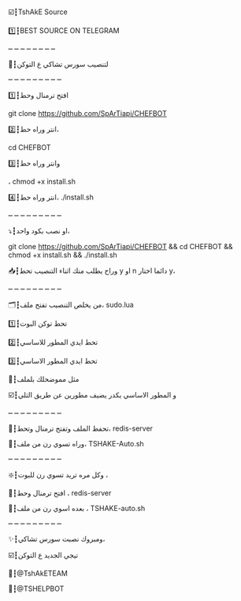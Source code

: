 ☑️┇TshAkE Source 

1️⃣┇BEST SOURCE ON TELEGRAM

 ┉ ┉ ┉ ┉ ┉ ┉ ┉ ┉
 
🔽┇لتنصيب سورس تشاكي ع التوكن 

┉ ┉ ┉ ┉ ┉ ┉ ┉ ┉ ┉ 

1️⃣┇افتح ترمنال وحط

git clone https://github.com/SpArTiapi/CHEFBOT

2️⃣┇انتر وراه حط،

cd CHEFBOT 

3️⃣┇وانتر وراه حط

، chmod +x install.sh 

4️⃣┇انتر وراه حط، ./install.sh

┉ ┉ ┉ ┉ ┉ ┉ ┉ ┉ ┉

⤵️┇او نصب بكود واحد،

git clone https://github.com/SpArTiapi/CHEFBOT && cd CHEFBOT && chmod +x install.sh && ./install.sh

📥┇وراح يطلب منك اثناء التنصيب تحط y او n دائما اختار y، 

┉ ┉ ┉ ┉ ┉ ┉ ┉ ┉ ┉ 

🗂┇من يخلص التنصيب تفتح ملف، sudo.lua

1️⃣┇تحط توكن البوت 

2️⃣┇تحط ايدي المطور للاساسي 

3️⃣┇تحط ايدي المطور الاساسي 

🔘┇مثل مموضحلك بلملف 

☑️┇و المطور الاساسي يكدر يضيف مطورين عن طريق التلي 

┉ ┉ ┉ ┉ ┉ ┉ ┉ ┉ ┉ 

📁┇تحفظ الملف وتفتح ترمنال وتحط، redis-server 

🔽┇وراه تسوي رن من ملف، TSHAKE-Auto.sh 

┉ ┉ ┉ ┉ ┉ ┉ ┉ ┉ ┉ 

❇️┇وكل مره تريد تسوي رن للبوت ، 

🔽┇افتح ترمنال وحط ، redis-server 

🔽┇بعده اسوي رن من ملف ، TSHAKE-auto.sh

┉ ┉ ┉ ┉ ┉ ┉ ┉ ┉ ┉ 

✨┇ومبروك نصبت سورس تشاكي، 

☑️┇تيجي الجديد ع التوكن 

📮┇@TshAkETEAM

🦁┇@TSHELPBOT




